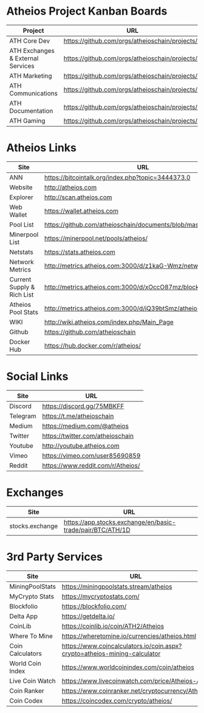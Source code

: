 # Atheios Project Kanban Boards
| Project | URL |
|---------|-----|
| ATH Core Dev | https://github.com/orgs/atheioschain/projects/5 |
| ATH Exchanges & External Services | https://github.com/orgs/atheioschain/projects/2 |
| ATH Marketing | https://github.com/orgs/atheioschain/projects/1 |
| ATH Communications | https://github.com/orgs/atheioschain/projects/3 |
| ATH Documentation | https://github.com/orgs/atheioschain/projects/4 |
| ATH Gaming | https://github.com/orgs/atheioschain/projects/6 |


# Atheios Links

| Site | URL |
|------|-----|
| ANN | https://bitcointalk.org/index.php?topic=3444373.0 |
| Website | http://atheios.com |
| Explorer | http://scan.atheios.com |
| Web Wallet | https://wallet.atheios.com |
| Pool List | https://github.com/atheioschain/documents/blob/master/PoolList.md |
| Minerpool List | https://minerpool.net/pools/atheios/ |
| Netstats | https://stats.atheios.com |
| Network Metrics | http://metrics.atheios.com:3000/d/z1kaG-Wmz/network |
| Current Supply & Rich List | http://metrics.atheios.com:3000/d/xOccO87mz/blockwatch |
| Atheios Pool Stats | http://metrics.atheios.com:3000/d/iQ39btSmz/atheios-pools |
| WIKI | http://wiki.atheios.com/index.php/Main_Page |
| Github | https://github.com/atheioschain |
| Docker Hub | https://hub.docker.com/r/atheios/ |

# Social Links

| Site | URL |
|------|-----|
| Discord | https://discord.gg/75MBKFF |
| Telegram | https://t.me/atheioschain |
| Medium | https://medium.com/@atheios |
| Twitter | https://twitter.com/atheioschain |
| Youtube | http://youtube.atheios.com |
| Vimeo | https://vimeo.com/user85690859 |
| Reddit | https://www.reddit.com/r/Atheios/ |

# Exchanges

| Site | URL |
|------|-----|
| stocks.exchange | https://app.stocks.exchange/en/basic-trade/pair/BTC/ATH/1D |

# 3rd Party Services
| Site | URL |
|------|-----|
| MiningPoolStats | https://miningpoolstats.stream/atheios |
| MyCrypto Stats | https://mycryptostats.com/ |
| Blockfolio | https://blockfolio.com/ |
| Delta App | https://getdelta.io/ |
| CoinLib | https://coinlib.io/coin/ATH2/Atheios |
| Where To Mine | https://wheretomine.io/currencies/atheios.html |
| Coin Calculators | https://www.coincalculators.io/coin.aspx?crypto=atheios-mining-calculator |
| World Coin Index | https://www.worldcoinindex.com/coin/atheios |
| Live Coin Watch | https://www.livecoinwatch.com/price/Atheios-ATH |
| Coin Ranker | https://www.coinranker.net/cryptocurrency/Atheios |
| Coin Codex | https://coincodex.com/crypto/atheios/ |
